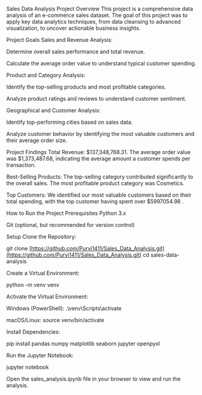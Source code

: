 Sales Data Analysis
Project Overview
This project is a comprehensive data analysis of an e-commerce sales dataset. The goal of this project was to apply key data analytics techniques, from data cleansing to advanced visualization, to uncover actionable business insights.

Project Goals
Sales and Revenue Analysis:

Determine overall sales performance and total revenue.

Calculate the average order value to understand typical customer spending.

Product and Category Analysis:

Identify the top-selling products and most profitable categories.

Analyze product ratings and reviews to understand customer sentiment.

Geographical and Customer Analysis:

Identify top-performing cities based on sales data.

Analyze customer behavior by identifying the most valuable customers and their average order size.

Project Findings
Total Revenue: $137,348,768.31. The average order value was $1,373,487.68, indicating the average amount a customer spends per transaction.

Best-Selling Products: The top-selling category contributed significantly to the overall sales. The most profitable product category was Cosmetics.

Top Customers: We identified our most valuable customers based on their total spending, with the top customer having spent over $5997054.98 .

How to Run the Project
Prerequisites
Python 3.x

Git (optional, but recommended for version control)

Setup
Clone the Repository:

git clone [https://github.com/Purvi1411/Sales_Data_Analysis.git](https://github.com/Purvi1411/Sales_Data_Analysis.git)
cd sales-data-analysis

Create a Virtual Environment:

python -m venv venv

Activate the Virtual Environment:

Windows (PowerShell): .\venv\Scripts\activate

macOS/Linux: source venv/bin/activate

Install Dependencies:

pip install pandas numpy matplotlib seaborn jupyter openpyxl

Run the Jupyter Notebook:

jupyter notebook

Open the sales_analysis.ipynb file in your browser to view and run the analysis.